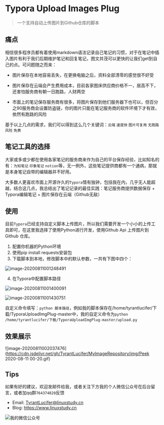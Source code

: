 # Typora Upload Images Plug

> 一个支持自动上传图片到Github仓库的脚本

## 痛点

相信很多程序员都有着使用markdown语法记录自己笔记的习惯，对于在笔记中插入图片有利于我们后期维护笔记和回复笔记，图文并茂可以更快的让我们get到自己的点。可问题随之而来：

- 图片保存在本地容易丢失，在更换电脑之后，资料全部清零的感觉很不好受

- 图片保存在云端会产生费用成本，目前各家图床供应商价格不一，居高不下，还害怕服务商有朝一日跑路，人财两空

- 市面上的笔记保存服务商有很多，将图片保存到他们服务器下也可以，但百分之90服务商会设置防盗链，你的图片只能在笔记服务商的软件环境下才有效，依然有跑路的风险

基于以上几点的需求，我们可以得到这么几个关键词：`云端` `速度快` `图片可复用` `无跑路风险` `免费`

## 笔记工具的选择

大家或多或少都在使用各家笔记的服务商来作为自己的平台保存经验，比如知名的有：`为知笔记` `印象笔记` `notion`等，无一例外，这些笔记提供商都有一个通病，那就是本身笔记自带的编辑器并不好用。

大多数人更喜欢市面上开源许久的`Typora`情有独钟，包括我在内，几乎无人能超越，结合这几点，我总结出了笔记记录的最佳实践：笔记服务商提供数据保存 + Typora编辑笔记 + 图片保存在云端（Github无敌）

## 使用

目前`Typora`已经支持自定义脚本上传图片，所以我们需要开发一个小小的上传工具即可，在这里我选择了使用Python进行开发，使用Github Api 上传图片到Github 仓库。

1. 配置你机器的Python环境
2. 使用pip install requests安装包
3. 下载脚本到本地，修改脚本中的默认参数，一共有下图中四个：

![image-20200811001248491](https://cdn.jsdelivr.net/gh/TyrantLucifer/MyImageRepository/img/image-20200811001248491.png)

4. 在Typora中配置脚本路径

![image-20200811001400091](https://cdn.jsdelivr.net/gh/TyrantLucifer/MyImageRepository/img/image-20200811001400091.png)

![image-20200811001430751](https://cdn.jsdelivr.net/gh/TyrantLucifer/MyImageRepository/img/image-20200811001430751.png)

自定义命令填写：`python 脚本路径`，例如我的脚本保存在/home/tyrantlucifer/下载/TyporaUploadImgPlug-master中，我的自定义命令为`python /home/tyrantlucifer/下载/TyporaUploadImgPlug-master/upload.py`

## 效果展示

![image-20200811002037476](https://cdn.jsdelivr.net/gh/TyrantLucifer/MyImageRepository/img/Peek 2020-08-11 00-20.gif)

## Tips

如果有好的建议，欢迎发邮件给我，或者关注下方我的个人微信公众号在后台留言，或者加qq群`764374820`反馈

- Email: TyrantLucifer@linuxstudy.cn
- Blog: https://www.linuxstudy.cn

![我的微信公众号](https://cdn.jsdelivr.net/gh/TyrantLucifer/MyImageRepository/img/wechat.jpg)
